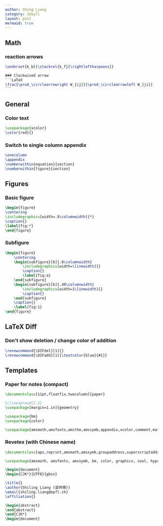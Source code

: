 ```yaml
---
author: Shing Liang
category: Jekyll
layout: post
mermaid: true
---
```


## Math
### reaction arrows

````LaTeX
\underset{k_b}{\stackrel{k_f}{\rightleftharpoons}}

### Clockwised arrow
```LaTeX
\frac{\prod_\circlearrowright W_{ij}}{\prod_\circlearrowleft W_{ji}}
```
````
## General
### Color text
```LaTeX
\usepackage{xcolor}
\color{red}{}
```

### Switch to single column appendix
```LaTeX
\onecolumn
\appendix
\numberwithin{equation}{section}
\numberwithin{figure}{section}
```

## Figures
### Basic figure
```LaTeX
\begin{figure}
\centering
\includegraphics[width=.9\columnwidth]{*}
\caption{}
\label{fig:*}
\end{figure}
```
### Subfigure
```LaTeX
\begin{figure}
    \centering
    \begin{subfigure}[b]{.8\columnwidth}
        \includegraphics[width=\linewidth]{}
        \caption{}
        \label{fig:a}
    \end{subfigure}
    \begin{subfigure}[b]{.49\columnwidth}
        \includegraphics[width=1\linewidth]{}
        \caption{}
    \end{subfigure}
    \caption{} 
    \label{fig:1}
\end{figure}
```
## LaTeX Diff

### Don't show deletion / change color of addition
```LaTeX
\renewcommand{\DIFdel}[1]{}
\renewcommand{\DIFadd}[1]{\textcolor{blue}{#1}}
```
## Templates
### Paper for notes (compact)
```LaTeX
\documentclass[11pt,floatfix,twocolumn]{paper}

%\linespread{1.5}
\usepackage[margin=1.in]{geometry}

\usepackage{bm}
\usepackage{color}

\usepackage{amsmath,amsfonts,amsthm,amssymb,appendix,xcolor,comment,mathtools,braket,empheq,hyperref,graphicx}

```
### Revetex (with Chinese name)
```LaTeX
\documentclass[aps,reprint,amsmath,amssymb,groupaddress,superscriptaddress,prl]{revtex4-2}

\usepackage{amsmath, amsfonts, amssymb, bm, color, graphicx, soul, hyperref, CJK, xcolor, mathtools, lipsum}

\begin{document}
\begin{CJK*}{UTF8}{gbsn}

\title{}
\author{Shiling Liang (梁师翎)}
\email{shiling.liang@epfl.ch}
\affiliation{}

\begin{abstract}
\end{abstract}
\end{CJK*}
\begin{document}
```